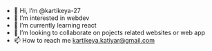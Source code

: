 - 👋 Hi, I’m @kartikeya-27
- 👀 I’m interested in webdev 
- 🌱 I’m currently learning react
- 💞️ I’m looking to collaborate on pojects related websites or web app
- 📫 How to reach me kartikeya.katiyar@gmail.com

<!---
kartikeya-27/kartikeya-27 is a ✨ special ✨ repository because its `README.md` (this file) appears on your GitHub profile.
You can click the Preview link to take a look at your changes.
--->
